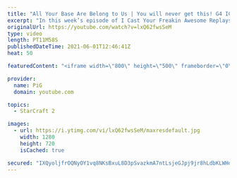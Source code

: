 ```yaml
---
title: "All Your Base Are Belong to Us | You will never get this! G4 ICYFAR"
excerpt: "In this week’s episode of I Cast Your Freakin Awesome Replays (ICYFAR) players sent in their replays where they were they deny their opponents expansions and contain them at all costs.  NEW ICYFAR CHALLANGE: Tis the season for giving! Donate one unit to your opponent every minute of the game, starting"
originalUrl: https://youtube.com/watch?v=lxQ62fwsSeM
type: video
length: PT11M58S
publishedDateTime: 2021-06-01T12:46:41Z
heat: 50

featuredContent: "<iframe width=\"800\" height=\"500\" frameborder=\"0\" src=\"https://www.youtube.com/embed/lxQ62fwsSeM\" allow=\"accelerometer; autoplay; encrypted-media; gyroscope; picture-in-picture\" allowfullscreen></iframe>"

provider:
  name: PiG
  domain: youtube.com

topics:
  - StarCraft 2

images:
  - url: https://i.ytimg.com/vi/lxQ62fwsSeM/maxresdefault.jpg
    width: 1280
    height: 720
    isCached: true

secured: "IXQyoljfrOQNyOY1vq8NKsBxuL8D3pSvazkmA7ntLsjeGJpj9jr8hLdbKLWHdHKWn67Nv2DyRtHJUEQtLSnR+IT0ABLY3Nft0/q1sVHY2zXTVmWGVcSLuSHLw8ogm62HvDSj1vZcchZimLjdHkfm7oTwW7OPmdBoaiqsrz5OKCkjboeCsd+v2j4xyL7L2oPs7sTwTZLti2WzlV3HqNVgHkBCR6GgalGe+H6VaUrCoMVU8AQOCvdRdvS0kSW+6/d48BV6zHBppCbdFoX4hwJqezP/N4v8SshnM476Twut5w1VjK9Y7AKlrP2Rkxl1LrELp6ASFtGcUvr8H1LTW7gXv/NT/t0hg/EU8V49Y+NJDwSkXtmG07pP8wF2FW+nkPrWZwL9HFba/xb5puRUerGc1qV6f153O8GgWZix4T1QDOQ=;hmbNHwSbu2Rsefasj1CQOw=="
---
```


